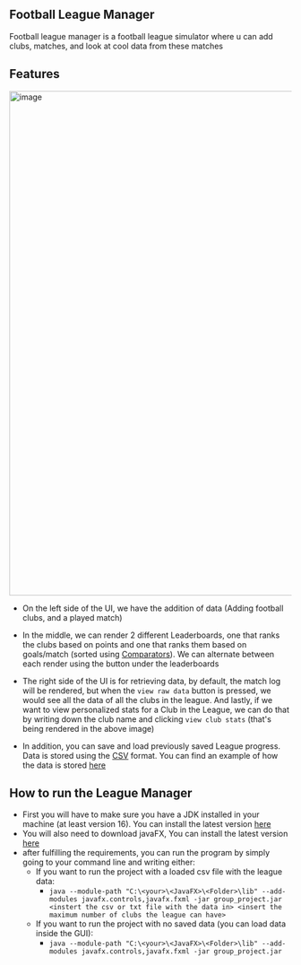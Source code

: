  ## Football League Manager
Football league manager is a football league simulator where u can add clubs, matches, and look at cool data from these matches

## Features
<img width="900" alt="image" src="https://user-images.githubusercontent.com/81759594/176271603-4b6e74d5-5cdd-480d-aa26-f1cb685dc774.png">

- On the left side of the UI, we have the addition of data (Adding football clubs, and a played match)

- In the middle, we can render 2 different Leaderboards, one that ranks the clubs based on points and one that ranks them based on goals/match (sorted using [Comparators](https://github.com/psycho-baller/Football-League-Manager/tree/master/src/main/java/Comparators)). We can alternate between each render using the button under the leaderboards

- The right side of the UI is for retrieving data, by default, the match log will be rendered, but when the `view raw data` button is pressed, we would see all the data of all the clubs in the league. And lastly, if we want to view personalized stats for a Club in the League, we can do that by writing down the club name and clicking `view club stats` (that's being rendered in the above image)

- In addition, you can save and load previously saved League progress. Data is stored using the [CSV](https://en.wikipedia.org/wiki/Comma-separated_values) format. You can find an example of how the data is stored [here](https://github.com/psycho-baller/Football-League-Manager/blob/master/src/main/resources/data.csv)

## How to run the League Manager
- First you will have to make sure you have a JDK installed in your machine (at least version 16). You can install the latest version [here](https://www.java.com/en/download/)
- You will also need to download javaFX, You can install the latest version [here](https://gluonhq.com/products/javafx/)
- after fulfilling the requirements, you can run the program by simply going to your command line and writing either:
    - If you want to run the project with a loaded csv file with the league data: 
        - `java --module-path "C:\<your>\<JavaFX>\<Folder>\lib" --add-modules javafx.controls,javafx.fxml -jar group_project.jar <instert the csv or txt file with the data in> <insert the maximum number of clubs the league can have>`
    - If you want to run the project with no saved data (you can load data inside the GUI):
        - `java --module-path "C:\<your>\<JavaFX>\<Folder>\lib" --add-modules javafx.controls,javafx.fxml -jar group_project.jar`

